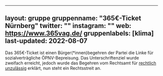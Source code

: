 
---
layout: gruppe
gruppenname: "365€-Ticket Nürnberg"
twitter: ""
instagram: ""
web: https://www.365vag.de/
gruppenlabels: [klima]
last-updated: 2022-08-07
---

Das 365€-Ticket ist einen Bürger(\*innen)begehren der Partei die Linke für sozialverträgliche ÖPNV-Bepreisung. Das Unterschriftenziel wurde zweifach erreicht, jedoch wurde das Begehren vom Rechtsamt für [rechtlich unzulässig](https://www.sueddeutsche.de/bayern/nuernberg-365-euro-ticket-buergerentscheid-bahn-1.5616027) erklärt, nun steht ein Rechtsstreit an.
